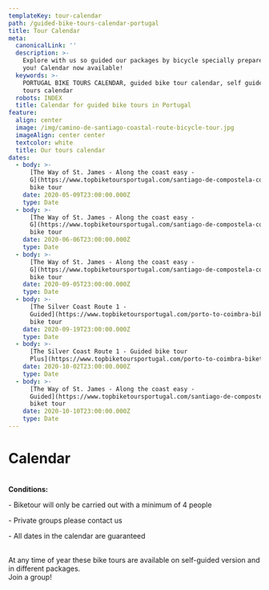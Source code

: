 ```yaml
---
templateKey: tour-calendar
path: /guided-bike-tours-calendar-portugal
title: Tour Calendar
meta:
  canonicalLink: ''
  description: >-
    Explore with us so guided our packages by bicycle specially prepared for
    you! Calendar now available!
  keywords: >-
    PORTUGAL BIKE TOURS CALENDAR, guided bike tour calendar, self guide bike
    tours calendar
  robots: INDEX
  title: Calendar for guided bike tours in Portugal
feature:
  align: center
  image: /img/camino-de-santiago-coastal-route-bicycle-tour.jpg
  imageAlign: center center
  textcolor: white
  title: Our tours calendar
dates:
  - body: >-
      [The Way of St. James - Along the coast easy -
      G](https://www.topbiketoursportugal.com/santiago-de-compostela-coastal-route)uided
      bike tour
    date: 2020-05-09T23:00:00.000Z
    type: Date
  - body: >-
      [The Way of St. James - Along the coast easy -
      G](https://www.topbiketoursportugal.com/santiago-de-compostela-coastal-route)uided
      bike tour
    date: 2020-06-06T23:00:00.000Z
    type: Date
  - body: >-
      [The Way of St. James - Along the coast easy -
      G](https://www.topbiketoursportugal.com/santiago-de-compostela-coastal-route)uided
      bike tour
    date: 2020-09-05T23:00:00.000Z
    type: Date
  - body: >-
      [The Silver Coast Route 1 -
      Guided](https://www.topbiketoursportugal.com/porto-to-coimbra-biketour)
      bike tour
    date: 2020-09-19T23:00:00.000Z
    type: Date
  - body: >-
      [The Silver Coast Route 1 - Guided bike tour
      Plus](https://www.topbiketoursportugal.com/porto-to-coimbra-biketour)
    date: 2020-10-02T23:00:00.000Z
    type: Date
  - body: >-
      [The Way of St. James - Along the coast easy -
      Guided](https://www.topbiketoursportugal.com/santiago-de-compostela-coastal-route)
      biket tour
    date: 2020-10-10T23:00:00.000Z
    type: Date
---
```

# Calendar

\
**Conditions:**

\- Biketour will only be carried out with a minimum of 4 people

\- Private groups please contact us

\- All dates in the calendar are guaranteed

\
At any time of year these bike tours are available on self-guided version and in different packages.
\
Join a group!
